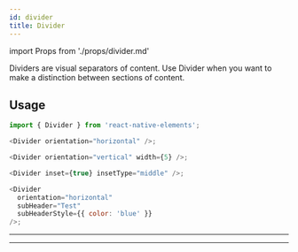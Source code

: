 ```yaml
---
id: divider
title: Divider
---
```


import Props from './props/divider.md'

Dividers are visual separators of content. Use Divider when you want to make a
distinction between sections of content.

## Usage

```js
import { Divider } from 'react-native-elements';

<Divider orientation="horizontal" />;

<Divider orientation="vertical" width={5} />;

<Divider inset={true} insetType="middle" />;

<Divider
  orientation="horizontal"
  subHeader="Test"
  subHeaderStyle={{ color: 'blue' }}
/>;
```

---

<Props />

---
